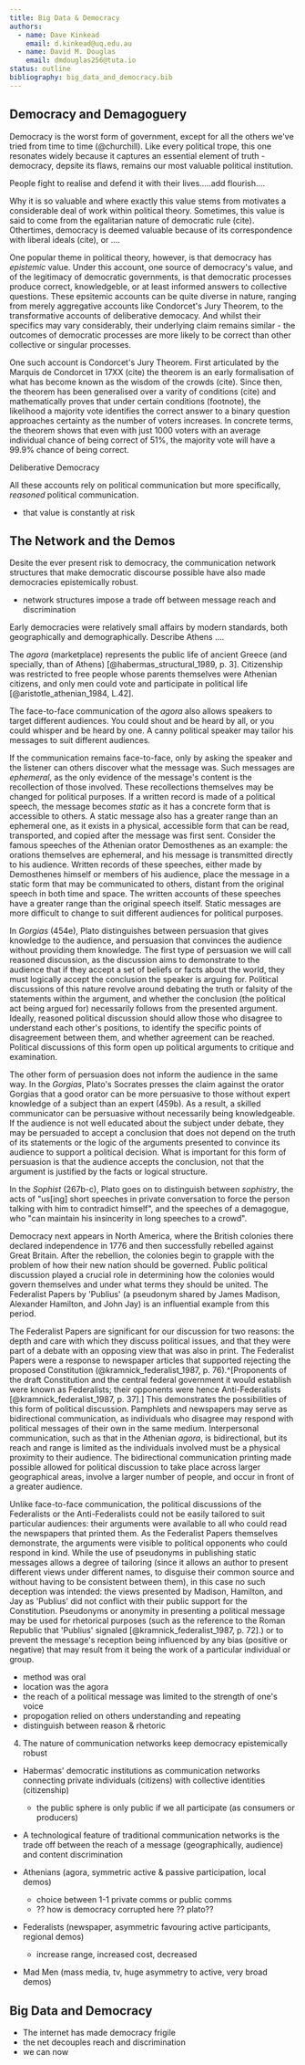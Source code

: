 ```yaml
---
title: Big Data & Democracy
authors: 
  - name: Dave Kinkead
    email: d.kinkead@uq.edu.au
  - name: David M. Douglas
    email: dmdouglas256@tuta.io
status: outline
bibliography: big_data_and_democracy.bib
---
```


## Democracy and Demagoguery 

Democracy is the worst form of government, except for all the others we've tried from time to time (@churchill).  Like every political trope, this one resonates widely because it captures an essential element of truth - democracy, depsite its flaws, remains our most valuable political institution. 

People fight to realise and defend it with their lives.....add flourish....

Why it is so valuable and where exactly this value stems from motivates a considerable deal of work within political theory.  Sometimes, this value is said to come from the egalitarian nature of democratic rule (cite).  Othertimes, democracy is deemed valuable because of its correspondence with liberal ideals (cite), or ....

One popular theme in political theory, however, is that democracy has _epistemic_ value.  Under this account, one source of democracy's value, and of the legitimacy of democratic governments, is that democratic processes produce correct, knowledgeble, or at least informed answers to collective questions.  These epsitemic accounts can be quite diverse in nature, ranging from merely aggregative accounts like Condorcet's Jury Theorem, to the transformative accounts of deliberative democacy.  And whilst their specifics may vary considerably, their underlying claim remains similar - the outcomes of democratic processes are more likely to be correct than other collective or singular processes.

One such account is Condorcet's Jury Theorem.  First articulated by the Marquis de Condorcet in 17XX (cite) the theorem is an early formalisation of what has become known as the wisdom of the crowds (cite).  Since then, the theorem has been generalised over a varity of conditions (cite) and mathematically proves that under certain conditions (footnote), the likelihood a majority vote identifies the correct answer to a binary question approaches certainty as the number of voters increases.  In concrete terms, the theorem shows that even with just 1000 voters with an average individual chance of being correct of 51%, the majority vote will have a 99.9% chance of being correct.

Deliberative Democracy

All these accounts rely on political communication but more specifically, _reasoned_ political communication.



  - that value is constantly at risk

## The Network and the Demos


Desite the ever present risk to democracy, the communication network structures that make democratic discourse possible have also made democracies epistemically robust.

  - network structures impose a trade off between message reach and discrimination

Early democracies were relatively small affairs by modern standards, both geographically and demographically.  Describe Athens ....

The *agora* (marketplace) represents the public life of ancient Greece (and specially, than of Athens) [@habermas_structural_1989, p. 3]. Citizenship was restricted to free people whose parents themselves were Athenian citizens, and only men could vote and participate in political life [@aristotle_athenian_1984, L.42].

The face-to-face communication of the *agora* also allows speakers to target different audiences. You could shout and be heard by all, or you could whisper and be heard by one. A canny political speaker may tailor his messages to suit different audiences. 

If the communication remains face-to-face, only by asking the speaker and the listener can others discover what the message was. Such messages are *ephemeral*, as the only evidence of the message's content is the recollection of those involved. These recollections themselves may be changed for political purposes. If a written record is made of a political speech, the message becomes *static* as it has a concrete form that is accessible to others. A static message also has a greater range than an ephemeral one, as it exists in a physical, accessible form that can be read, transported, and copied after the message was first sent. Consider the famous speeches of the Athenian orator Demosthenes as an example: the orations themselves are ephemeral, and his message is transmitted directly to his audience. Written records of these speeches, either made by Demosthenes himself or members of his audience, place the message in a static form that may be communicated to others, distant from the original speech in both time and space. The written accounts of these speeches have a greater range than the original speech itself. Static messages are more difficult to change to suit different audiences for political purposes.

In *Gorgias* (454e), Plato distinguishes between persuasion that gives knowledge to the audience, and persuasion that convinces the audience without providing them knowledge. The first type of persuasion we will call reasoned discussion, as the discussion aims to demonstrate to the audience that if they accept a set of beliefs or facts about the world, they must logically accept the conclusion the speaker is arguing for. Political discussions of this nature revolve around debating the truth or falsity of the statements within the argument, and whether the conclusion (the political act being argued for) necessarily follows from the presented argument. Ideally, reasoned political discussion should allow those who disagree to understand each other's positions, to identify the specific points of disagreement between them, and whether agreement can be reached. Political discussions of this form open up political arguments to critique and examination.

The other form of persuasion does not inform the audience in the same way. In the *Gorgias*, Plato's Socrates presses the claim against the orator Gorgias that a good orator can be more persuasive to those without expert knowledge of a subject than an expert (459b). As a result, a skilled communicator can be persuasive without necessarily being knowledgeable. If the audience is not well educated about the subject under debate, they may be persuaded to accept a conclusion that does not depend on the truth of its statements or the logic of the arguments presented to convince its audience to support a political decision. What is important for this form of persuasion is that the audience accepts the conclusion, not that the argument is justified by the facts or logical structure. 

In the *Sophist* (267b-c), Plato goes on to distinguish between *sophistry*, the acts of "us[ing] short speeches in private conversation to force the person talking with him to contradict himself", and the speeches of a demagogue, who "can maintain his insincerity in long speeches to a crowd".


Democracy next appears in North America, where the British colonies there declared independence in 1776 and then successfully rebelled against Great Britain. After the rebellion, the colonies begin to grapple with the problem of how their new nation should be governed. Public political discussion played a crucial role in determining how the colonies would govern themselves and under what terms they should be united. The Federalist Papers by 'Publius' (a pseudonym shared by James Madison, Alexander Hamilton, and John Jay) is an influential example from this period.

The Federalist Papers are significant for our discussion for two reasons: the depth and care with which they discuss political issues, and that they were part of a debate with an opposing view that was also in print. The Federalist Papers were a response to newspaper articles that supported rejecting the proposed Constitution (@kramnick_federalist_1987, p. 76).^[Proponents of the draft Constitution and the central federal government it would establish were known as Federalists; their opponents were hence Anti-Federalists [@kramnick_federalist_1987, p. 37].] This demonstrates the possibilities of this form of political discussion. Pamphlets and newspapers may serve as bidirectional communication, as individuals who disagree may respond with political messages of their own in the same medium. Interpersonal communication, such as that in the Athenian *agora*, is bidirectional, but its reach and range is limited as the individuals involved must be a physical proximity to their audience. The bidirectional communication printing made possible allowed for political discussion to take place across larger geographical areas, involve a larger number of people, and occur in front of a greater audience.

Unlike face-to-face communication, the political discussions of the Federalists or the Anti-Federalists could not be easily tailored to suit particular audiences: their arguments were available to all who could read the newspapers that printed them. As the Federalist Papers themselves demonstrate, the arguments were visible to political opponents who could respond in kind. While the use of pseudonyms in publishing static messages allows a degree of tailoring (since it allows an author to present different views under different names, to disguise their common source and without having to be consistent between them), in this case no such deception was intended: the views presented by Madison, Hamilton, and Jay as 'Publius' did not conflict with their public support for the Constitution. Pseudonyms or anonymity in presenting a political message may be used for rhetorical purposes (such as the reference to the Roman Republic that 'Publius' signaled [@kramnick_federalist_1987, p. 72].) or to prevent the message's reception being influenced by any bias (positive or negative) that may result from it being the work of a particular individual or group.



- method was oral
- location was the agora
- the reach of a political message was limited to the strength of one's voice
- propogation relied on others understanding and repeating
- distinguish between reason & rhetoric

4. The nature of communication networks keep democracy epistemically robust 

  - Habermas' democratic institutions as communication networks connecting private individuals (citizens) with collective identities (citizenship)
    - the public sphere is only public if we all participate (as consumers or producers)

  - A technological feature of traditional communication networks is the trade off between the reach of a message (geographically, audience) and content discrimination

  - Athenians (agora, symmetric active & passive participation, local demos)
    - choice between 1-1 private comms or public comms
    - ?? how is democracy corrupted here ?? plato?? 

  - Federalists (newspaper, asymmetric favouring active participants, regional demos)
    - increase range, increased cost, decreased 
    
  - Mad Men (mass media, tv, huge asymmetry to active, very broad demos)


## Big Data and Democracy

  - The internet has made democracy frigile
  - the net decouples reach and discrimination
  - we can now 
